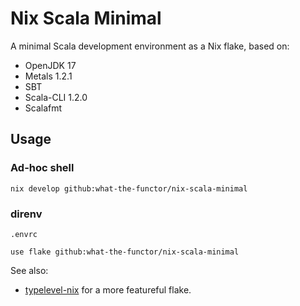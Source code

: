 # Nix Scala Minimal

A minimal Scala development environment as a Nix flake, based on:
- OpenJDK 17
- Metals 1.2.1
- SBT
- Scala-CLI 1.2.0
- Scalafmt

## Usage

### Ad-hoc shell

```shell
nix develop github:what-the-functor/nix-scala-minimal
```

### direnv

`.envrc`
```
use flake github:what-the-functor/nix-scala-minimal
```

See also:
- [typelevel-nix](https://github.com/typelevel/typelevel-nix) for a more featureful flake.
